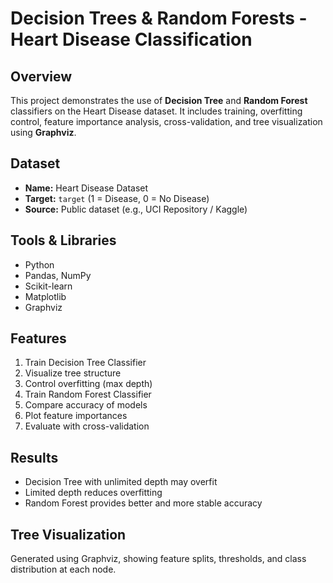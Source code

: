 # Decision Trees & Random Forests - Heart Disease Classification

## Overview
This project demonstrates the use of **Decision Tree** and **Random Forest** classifiers on the Heart Disease dataset. It includes training, overfitting control, feature importance analysis, cross-validation, and tree visualization using **Graphviz**.

## Dataset
- **Name:** Heart Disease Dataset  
- **Target:** `target` (1 = Disease, 0 = No Disease)  
- **Source:** Public dataset (e.g., UCI Repository / Kaggle)

## Tools & Libraries
- Python
- Pandas, NumPy
- Scikit-learn
- Matplotlib
- Graphviz

## Features
1. Train Decision Tree Classifier  
2. Visualize tree structure  
3. Control overfitting (max depth)  
4. Train Random Forest Classifier  
5. Compare accuracy of models  
6. Plot feature importances  
7. Evaluate with cross-validation  

## Results
- Decision Tree with unlimited depth may overfit  
- Limited depth reduces overfitting  
- Random Forest provides better and more stable accuracy  

## Tree Visualization
Generated using Graphviz, showing feature splits, thresholds, and class distribution at each node.
